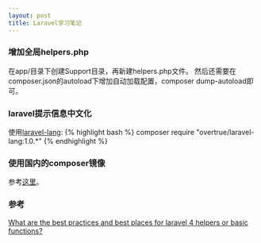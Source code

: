 ```yaml
---
layout: post
title: Laravel学习笔记
---
```


### 增加全局helpers.php
在app/目录下创建Support目录，再新建helpers.php文件。
然后还需要在composer.json的autoload下增加自动加载配置，composer dump-autoload即可。

### laravel提示信息中文化
使用[laravel-lang](https://github.com/overtrue/laravel-lang):
{% highlight bash %}
composer require "overtrue/laravel-lang:1.0.*"
{% endhighlight %}

### 使用国内的composer镜像
参考[这里](http://pkg.phpcomposer.com/#tip2)。

### 参考
[What are the best practices and best places for laravel 4 helpers or basic functions?](http://stackoverflow.com/questions/17088917/what-are-the-best-practices-and-best-places-for-laravel-4-helpers-or-basic-funct)
